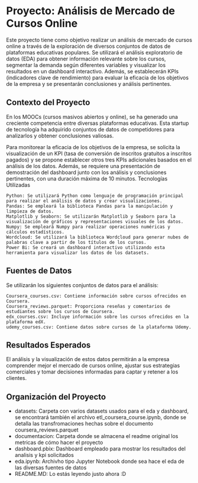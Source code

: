 # Proyecto: Análisis de Mercado de Cursos Online

Este proyecto tiene como objetivo realizar un análisis de mercado de cursos online a través de la exploración de diversos conjuntos de datos de plataformas educativas populares. Se utilizará el análisis exploratorio de datos (EDA) para obtener información relevante sobre los cursos, segmentar la demanda según diferentes variables y visualizar los resultados en un dashboard interactivo. Además, se establecerán KPIs (indicadores clave de rendimiento) para evaluar la eficacia de los objetivos de la empresa y se presentarán conclusiones y análisis pertinentes.

## Contexto del Proyecto

En los MOOCs (cursos masivos abiertos y online), se ha generado una creciente competencia entre diversas plataformas educativas. Esta startup de tecnología ha adquirido conjuntos de datos de competidores para analizarlos y obtener conclusiones valiosas.

Para monitorear la eficacia de los objetivos de la empresa, se solicita la visualización de un KPI (tasa de conversión de inscritos gratuitos a inscritos pagados) y se propone establecer otros tres KPIs adicionales basados en el análisis de los datos. Además, se requiere una presentación de demostración del dashboard junto con los análisis y conclusiones pertinentes, con una duración máxima de 10 minutos.
Tecnologías Utilizadas

    Python: Se utilizará Python como lenguaje de programación principal para realizar el análisis de datos y crear visualizaciones.
    Pandas: Se empleará la biblioteca Pandas para la manipulación y limpieza de datos.
    Matplotlib y Seaborn: Se utilizarán Matplotlib y Seaborn para la visualización de gráficos y representaciones visuales de los datos.
    Numpy: Se empleará Numpy para realizar operaciones numéricas y cálculos estadísticos.
    Wordcloud: Se utilizará la biblioteca Wordcloud para generar nubes de palabras clave a partir de los títulos de los cursos.
    Power Bi: Se creará un dashboard interactivo utilizando esta herramienta para visualizar los datos de los datasets.
    

## Fuentes de Datos

Se utilizarán los siguientes conjuntos de datos para el análisis:

    Coursera_courses.csv: Contiene información sobre cursos ofrecidos en Coursera.
    Coursera_reviews.parquet: Proporciona reseñas y comentarios de estudiantes sobre los cursos de Coursera.
    edx_courses.csv: Incluye información sobre los cursos ofrecidos en la plataforma edX.
    udemy_courses.csv: Contiene datos sobre cursos de la plataforma Udemy.

## Resultados Esperados

El análisis y la visualización de estos datos permitirán a la empresa comprender mejor el mercado de cursos online, ajustar sus estrategias comerciales y tomar decisiones informadas para captar y retener a los clientes.

## Organización del Proyecto

- datasets: Carpeta con varios datasets usados para el eda y dashboard, se encontrará también el archivo etl_coursera_course.ipynb, donde se detalla las transfromaciones hechas sobre el documento coursera_reviews.parquet
- documentacion: Carpeta donde se almacena el readme original los metricas de cómo hacer el proyecto
- dashboard.pbix: Dashboard empleado para mostrar los resultados del analisis y kpi solicitados
- eda.ipynb: Archivho tipo Jupyter Notebook donde sea hace el eda de las diversas fuentes de datos
- README.MD: Lo estás leyendo justo ahora :D